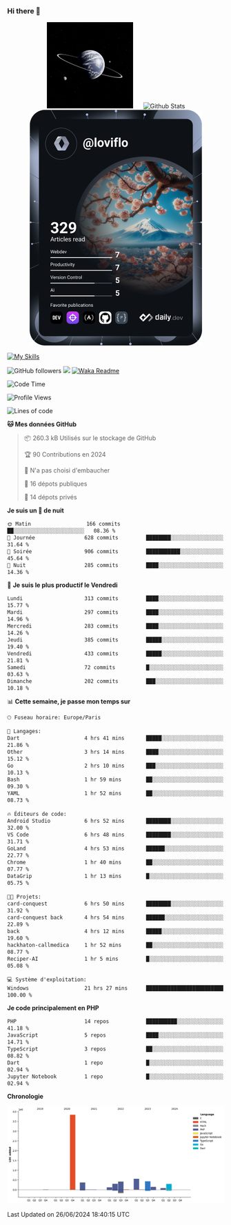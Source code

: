 ### Hi there 👋

<p align="center">
  <img src="https://github.com/Loviflo/Loviflo/blob/main/img/portrait.jpg" alt="Loviflo" height="200" style="margin-right: 20px"/>
  <img src="https://github-readme-stats.vercel.app/api?username=Loviflo&show_icons=true&theme=graywhite" alt="Github Stats" />
  <a href="https://app.daily.dev/loviflo"><img src="https://github.com/loviflo/loviflo/blob/main/devcard.svg" width="400" alt="Loviflo's Dev Card"/></a>
</p>

[![My Skills](https://skillicons.dev/icons?i=php,laravel,symfony,dotnet,cs,nodejs,mysql,postgres,js,ts,html,css,sass,angular,react,electron,docker,webpack,vscode,figma,git,github,gitlab,nginx,postman&perline=5)](https://skillicons.dev)

![GitHub followers](https://img.shields.io/github/followers/Loviflo?label=Follow&style=social)
![](https://visitor-badge.glitch.me/badge?page_id=Loviflo.Loviflo)
[![Waka Readme](https://github.com/Loviflo/Loviflo/actions/workflows/update-stats.yml/badge.svg)](https://github.com/Loviflo/Loviflo/actions/workflows/update-stats.yml)

<!--START_SECTION:waka-->
![Code Time](http://img.shields.io/badge/Code%20Time-2%2C218%20hrs%2037%20mins-blue)

![Profile Views](http://img.shields.io/badge/Vues%20du%20profil-0-blue)

![Lines of code](https://img.shields.io/badge/Depuis%20Hello%20World%2C%20j%27ai%20%C3%A9crit-6.6%20million%20Lignes%20de%20code-blue)

**🐱 Mes données GitHub** 

> 📦 260.3 kB Utilisés sur le stockage de GitHub 
 > 
> 🏆 90 Contributions en 2024
 > 
> 🚫 N'a pas choisi d'embaucher
 > 
> 📜 16 dépots publiques 
 > 
> 🔑 14 dépots privés 
 > 
**Je suis un 🦉 de nuit** 

```text
🌞 Matin                  166 commits         ██░░░░░░░░░░░░░░░░░░░░░░░   08.36 % 
🌆 Journée                628 commits         ████████░░░░░░░░░░░░░░░░░   31.64 % 
🌃 Soirée                 906 commits         ███████████░░░░░░░░░░░░░░   45.64 % 
🌙 Nuit                   285 commits         ████░░░░░░░░░░░░░░░░░░░░░   14.36 % 
```
📅 **Je suis le plus productif le Vendredi** 

```text
Lundi                    313 commits         ████░░░░░░░░░░░░░░░░░░░░░   15.77 % 
Mardi                    297 commits         ████░░░░░░░░░░░░░░░░░░░░░   14.96 % 
Mercredi                 283 commits         ████░░░░░░░░░░░░░░░░░░░░░   14.26 % 
Jeudi                    385 commits         █████░░░░░░░░░░░░░░░░░░░░   19.40 % 
Vendredi                 433 commits         █████░░░░░░░░░░░░░░░░░░░░   21.81 % 
Samedi                   72 commits          █░░░░░░░░░░░░░░░░░░░░░░░░   03.63 % 
Dimanche                 202 commits         ███░░░░░░░░░░░░░░░░░░░░░░   10.18 % 
```


📊 **Cette semaine, je passe mon temps sur** 

```text
🕑︎ Fuseau horaire: Europe/Paris

💬 Langages: 
Dart                     4 hrs 41 mins       █████░░░░░░░░░░░░░░░░░░░░   21.86 % 
Other                    3 hrs 14 mins       ████░░░░░░░░░░░░░░░░░░░░░   15.12 % 
Go                       2 hrs 10 mins       ███░░░░░░░░░░░░░░░░░░░░░░   10.13 % 
Bash                     1 hr 59 mins        ██░░░░░░░░░░░░░░░░░░░░░░░   09.30 % 
YAML                     1 hr 52 mins        ██░░░░░░░░░░░░░░░░░░░░░░░   08.73 % 

🔥 Éditeurs de code: 
Android Studio           6 hrs 52 mins       ████████░░░░░░░░░░░░░░░░░   32.00 % 
VS Code                  6 hrs 48 mins       ████████░░░░░░░░░░░░░░░░░   31.71 % 
GoLand                   4 hrs 53 mins       ██████░░░░░░░░░░░░░░░░░░░   22.77 % 
Chrome                   1 hr 40 mins        ██░░░░░░░░░░░░░░░░░░░░░░░   07.77 % 
DataGrip                 1 hr 13 mins        █░░░░░░░░░░░░░░░░░░░░░░░░   05.75 % 

🐱‍💻 Projets: 
card-conquest            6 hrs 50 mins       ████████░░░░░░░░░░░░░░░░░   31.92 % 
card-conquest back       4 hrs 54 mins       ██████░░░░░░░░░░░░░░░░░░░   22.89 % 
back                     4 hrs 12 mins       █████░░░░░░░░░░░░░░░░░░░░   19.60 % 
hackhaton-callmedica     1 hr 52 mins        ██░░░░░░░░░░░░░░░░░░░░░░░   08.77 % 
Reciper-AI               1 hr 5 mins         █░░░░░░░░░░░░░░░░░░░░░░░░   05.08 % 

💻 Système d'exploitation: 
Windows                  21 hrs 27 mins      █████████████████████████   100.00 % 
```

**Je code principalement en PHP** 

```text
PHP                      14 repos            ██████████░░░░░░░░░░░░░░░   41.18 % 
JavaScript               5 repos             ████░░░░░░░░░░░░░░░░░░░░░   14.71 % 
TypeScript               3 repos             ██░░░░░░░░░░░░░░░░░░░░░░░   08.82 % 
Dart                     1 repo              █░░░░░░░░░░░░░░░░░░░░░░░░   02.94 % 
Jupyter Notebook         1 repo              █░░░░░░░░░░░░░░░░░░░░░░░░   02.94 % 
```



**Chronologie**

![Lines of Code chart](https://raw.githubusercontent.com/Loviflo/Loviflo/main/assets/bar_graph.png)


 Last Updated on 26/06/2024 18:40:15 UTC
<!--END_SECTION:waka-->
